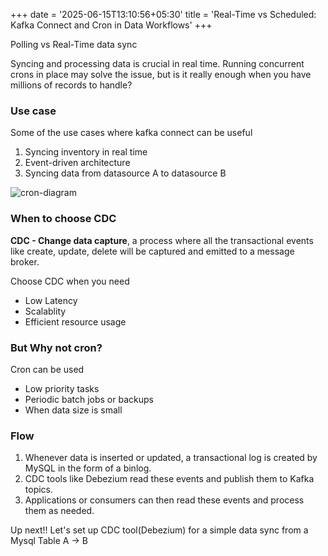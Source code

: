 +++
date = '2025-06-15T13:10:56+05:30'
title = 'Real-Time vs Scheduled: Kafka Connect and Cron in Data Workflows'
+++

Polling vs Real-Time data sync

Syncing and processing data is crucial in real time. Running concurrent crons in place may solve the issue, but is it really enough when you have millions of records to handle?

### Use case
Some of the use cases where kafka connect can be useful
1. Syncing inventory in real time 
2. Event-driven architecture
3. Syncing data from datasource A to datasource B 

![cron-diagram](/cdc-block-diagram-Page.svg)

### When to choose CDC

<strong> CDC - Change data capture</strong>, a process where all the transactional events like create, update, delete will be captured and emitted to a message broker.

Choose CDC when you need
- Low Latency
- Scalablity
- Efficient resource usage

### But Why not cron?
Cron can be used 
- Low priority tasks
- Periodic batch jobs or backups
- When data size is small

### Flow
1. Whenever data is inserted or updated, a transactional log is created by MySQL in the form of a binlog.
2. CDC tools like Debezium read these events and publish them to Kafka topics.
3. Applications or consumers can then read these events and process them as needed.

Up next!!
Let's set up CDC tool(Debezium) for a simple data sync from a Mysql Table A -> B